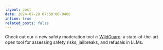 ```yaml
---
layout: post
date: 2024-07-28 07:59:00-0400
inline: true
related_posts: false
---
```


Check out our :fire: new safety moderation tool :fire: [WildGuard](https://arxiv.org/pdf/2406.18495): a state-of-the-art open tool for assessing safety risks, jailbreaks, and refusals in LLMs. 